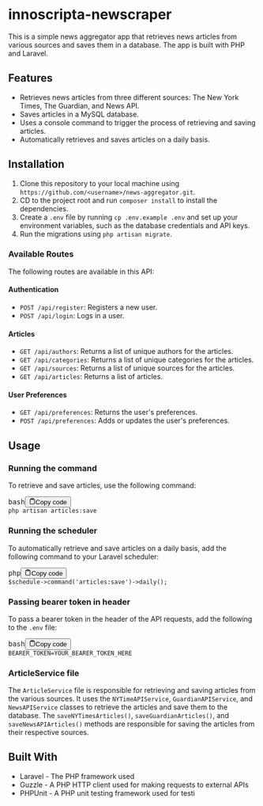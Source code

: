 # innoscripta-newscraper

This is a simple news aggregator app that retrieves news articles from various sources and saves them in a database. The app is built with PHP and Laravel.

## Features

* Retrieves news articles from three different sources: The New York Times, The Guardian, and News API.
* Saves articles in a MySQL database.
* Uses a console command to trigger the process of retrieving and saving articles.
* Automatically retrieves and saves articles on a daily basis.

## Installation

1. Clone this repository to your local machine using `https://github.com/<username>/news-aggregator.git`.
2. CD to the project root and run `composer install` to install the dependencies.
3. Create a `.env` file by running `cp .env.example .env` and set up your environment variables, such as the database credentials and API keys.
4. Run the migrations using `php artisan migrate`.

### Available Routes

The following routes are available in this API:

#### Authentication

* `POST /api/register`: Registers a new user.
* `POST /api/login`: Logs in a user.

#### Articles

* `GET /api/authors`: Returns a list of unique authors for the articles.
* `GET /api/categories`: Returns a list of unique categories for the articles.
* `GET /api/sources`: Returns a list of unique sources for the articles.
* `GET /api/articles`: Returns a list of articles.

#### User Preferences

* `GET /api/preferences`: Returns the user's preferences.
* `POST /api/preferences`: Adds or updates the user's preferences.

## Usage

### Running the command

To retrieve and save articles, use the following command:

<pre><div class="bg-black rounded-md mb-4"><div class="flex items-center relative text-gray-200 bg-gray-800 px-4 py-2 text-xs font-sans justify-between rounded-t-md"><span>bash</span><button class="flex ml-auto gap-2"><svg stroke="currentColor" fill="none" stroke-width="2" viewBox="0 0 24 24" stroke-linecap="round" stroke-linejoin="round" class="h-4 w-4" height="1em" width="1em" xmlns="http://www.w3.org/2000/svg"><path d="M16 4h2a2 2 0 0 1 2 2v14a2 2 0 0 1-2 2H6a2 2 0 0 1-2-2V6a2 2 0 0 1 2-2h2"></path><rect x="8" y="2" width="8" height="4" rx="1" ry="1"></rect></svg>Copy code</button></div><div class="p-4 overflow-y-auto"><code class="!whitespace-pre hljs language-bash">php artisan articles:save
</code></div></div></pre>

### Running the scheduler

To automatically retrieve and save articles on a daily basis, add the following command to your Laravel scheduler:

<pre><div class="bg-black rounded-md mb-4"><div class="flex items-center relative text-gray-200 bg-gray-800 px-4 py-2 text-xs font-sans justify-between rounded-t-md"><span>php</span><button class="flex ml-auto gap-2"><svg stroke="currentColor" fill="none" stroke-width="2" viewBox="0 0 24 24" stroke-linecap="round" stroke-linejoin="round" class="h-4 w-4" height="1em" width="1em" xmlns="http://www.w3.org/2000/svg"><path d="M16 4h2a2 2 0 0 1 2 2v14a2 2 0 0 1-2 2H6a2 2 0 0 1-2-2V6a2 2 0 0 1 2-2h2"></path><rect x="8" y="2" width="8" height="4" rx="1" ry="1"></rect></svg>Copy code</button></div><div class="p-4 overflow-y-auto"><code class="!whitespace-pre hljs language-php">$schedule->command('articles:save')->daily();
</code></div></div></pre>

### Passing bearer token in header

To pass a bearer token in the header of the API requests, add the following to the `.env` file:

<pre><div class="bg-black rounded-md mb-4"><div class="flex items-center relative text-gray-200 bg-gray-800 px-4 py-2 text-xs font-sans justify-between rounded-t-md"><span>bash</span><button class="flex ml-auto gap-2"><svg stroke="currentColor" fill="none" stroke-width="2" viewBox="0 0 24 24" stroke-linecap="round" stroke-linejoin="round" class="h-4 w-4" height="1em" width="1em" xmlns="http://www.w3.org/2000/svg"><path d="M16 4h2a2 2 0 0 1 2 2v14a2 2 0 0 1-2 2H6a2 2 0 0 1-2-2V6a2 2 0 0 1 2-2h2"></path><rect x="8" y="2" width="8" height="4" rx="1" ry="1"></rect></svg>Copy code</button></div><div class="p-4 overflow-y-auto"><code class="!whitespace-pre hljs language-bash">BEARER_TOKEN=YOUR_BEARER_TOKEN_HERE
</code></div></div></pre>

### ArticleService file

The `ArticleService` file is responsible for retrieving and saving articles from the various sources. It uses the `NYTimeAPIService`, `GuardianAPIService`, and `NewsAPIService` classes to retrieve the articles and save them to the database. The `saveNYTimesArticles()`, `saveGuardianArticles()`, and `saveNewsAPIArticles()` methods are responsible for saving the articles from their respective sources.

## Built With

* Laravel - The PHP framework used
* Guzzle - A PHP HTTP client used for making requests to external APIs
* PHPUnit - A PHP unit testing framework used for testi
